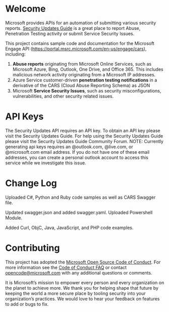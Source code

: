 

# Welcome
Microsoft provides APIs for an automation of submitting various security reports. [Security Updates Guide](https://portal.msrc.microsoft.com/en-us/engage/cars) is a great place to report Abuse, Penetration Testing activity or submit Service Security Issues.

This project contains sample code and documentation for the Microsoft 
Engage API (https://portal.msrc.microsoft.com/en-us/engage/cars), including:

1. <b>Abuse reports</b> originating from Microsoft Online Services, such as Microsoft Azure, Bing, Outlook, One Drive, and Office 365. This includes malicious network activity originating from a Microsoft IP addresses.
2. Azure Service customer-driven <b>penetration testing notifications</b> in a derivative of the CARS (Cloud Abuse Reporting Schema) as JSON
3. Microsoft <b>Service Security Issues</b>, such as security misconfigurations, vulnerabilities, and other security related issues.

# API Keys
The Security Updates API requires an API key. To obtain an API key please visit the Security Updates Guide. For help using the Security Updates Guide please visit the Security Updates Guide Community Forum.
NOTE: Currently generating api keys requires an @outlook.com, @live.com, or @microsoft.com email address. If you do not have one of these email addresses, you can create a personal outlook account to access this service while we investigate this issue.

# Change Log
Uploaded C#, Python and Ruby code samples as well as CARS Swagger file.

Updated swagger.json and added swagger.yaml.  Uploaded Powershell Module.

Added Curl, ObjC, Java, JavaScript, and PHP code examples.

# Contributing
This project has adopted the [Microsoft Open Source Code of Conduct](https://opensource.microsoft.com/codeofconduct/).
For more information see the [Code of Conduct FAQ](https://opensource.microsoft.com/codeofconduct/faq/) or
contact [opencode@microsoft.com](mailto:opencode@microsoft.com) with any additional questions or comments.

It is Microsoft’s mission to empower every person and every organization on the planet to achieve more. We thank you for helping shape that future by keeping the world a more secure place by tooling security into your organization’s practices. We would love to hear your feedback on features to add or bugs to fix.
